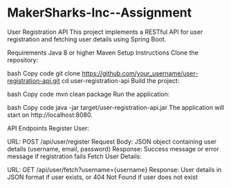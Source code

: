 # MakerSharks-Inc--Assignment

User Registration API
This project implements a RESTful API for user registration and fetching user details using Spring Boot.

Requirements
Java 8 or higher
Maven
Setup Instructions
Clone the repository:

bash
Copy code
git clone https://github.com/your_username/user-registration-api.git
cd user-registration-api
Build the project:

bash
Copy code
mvn clean package
Run the application:

bash
Copy code
java -jar target/user-registration-api.jar
The application will start on http://localhost:8080.

API Endpoints
Register User:

URL: POST /api/user/register
Request Body: JSON object containing user details (username, email, password)
Response: Success message or error message if registration fails
Fetch User Details:

URL: GET /api/user/fetch?username={username}
Response: User details in JSON format if user exists, or 404 Not Found if user does not exist
